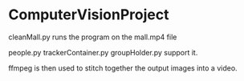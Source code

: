 # ComputerVisionProject
cleanMall.py runs the program on the mall.mp4 file

people.py
trackerContainer.py
groupHolder.py support it.

ffmpeg is then used to stitch together the output images into a video.

